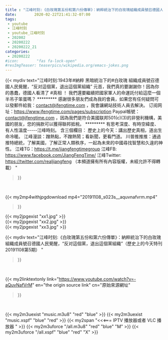 ```yaml
---
title : "江峰时刻:《白玫瑰第五份和第六份傳單》：納粹統治下的白玫瑰組織成員號召德國人民覺醒，“反对這個黨，退出這個黨組織”（歷史上的今天特刊 20191108第5期） "
date:        2020-02-22T21:41:32-07:00
tags:
 - youtube
 - 江峰时刻
 - youtube_江峰时刻
 - 202002
 - 20200222
 - 20200222_21
categories:
 - 20200222
#icon:        "fas fa-lock-open"
#resImgTeaser: teaserpics/wikipedia.org/emacs-jokes.png
---
```


{{< mydiv text="江峰时刻:1943年#納粹 黑暗統治下的#白玫瑰 組織成員號召德國人民覺醒，“反对這個黨，退出這個黨組織” 元首，我們真的要謝謝你！因為你的愚蠢，德國人看清了 #真相 ！ 我們還要繼續把國家軍人的命運託付給這麼一個半吊子笨蛋嗎？     ********* 感謝很多朋友們成為我的會員，如果您有任何疑問可以發郵件給我：contact@jfengtime.com ，我會讓網站技術人員去解決。 订阅网址：https://www.jfengtime.com/pages/subscription Paypal帳號：contact@jfengtime.com ，因為我們是符合美國联邦501(c)(3)的非營利機構，美國的朋友，您的捐款可以獲得聯邦抵稅。     ********* 有思考深度、有時空緯度、有人性溫度-----江峰時刻。 含三個欄目： 歷史上的今天：講出歷史真相，道出生命冷暖。 江峰漫談：蹭熱點，不蹭熱鬧；看新聞，更看門道。 川普推推推：通過推特總統，了解美國，了解正常人類秩序，一起為未來的中國尋找智慧和久違的神性。  江峰TG：https://t.me/jiangfengtimegroup 江峰FB: https://www.facebook.com/JiangFengTime/ 江峰Twitter: https://twitter.com/realjiangfeng （本頻道擁有所有內容版權，未經允許不得轉載） "
>}}
<br>


{{< my2mp4withjpgdownload mp4="20191108_s023s__aquvnafvrm.mp4"
>}}

{{< my2jpgexist "xx1.jpg" >}}<br>
{{< my2jpgexist "xx2.jpg" >}}<br>
{{< my2jpgexist "xx3.jpg" >}}<br>



{{< mydiv text="江峰时刻:《白玫瑰第五份和第六份傳單》：納粹統治下的白玫瑰組織成員號召德國人民覺醒，“反对這個黨，退出這個黨組織”（歷史上的今天特刊 20191108第5期） "
>}}
<br>

{{< my2linktextonly link="https://www.youtube.com/watch?v=-aQuvNafVrM"
en="the origin source link" cn="原始來源網址"
>}}


<br>

{{< my2m3uexist "music.m3u8" "red"  "blue" >}} {{< my2m3uexist "music.xspf" "blue" "red"  >}} {{< my2span "<<<=== IPTV 播放器或者 VLC 播放器 " >}} {{< my2m3uforce "/all.m3u8" "red"  "blue" "M" >}} {{< my2m3uforce "/all.xspf" "blue" "red"  "X" >}} 
